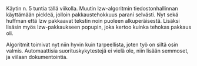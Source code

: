 Käytin n. 5 tuntia tällä viikolla. Muutin lzw-algoritmin tiedostonhallinnan käyttämään pickleä, jolloin pakkaustehokkuus parani selvästi. Nyt sekä huffman että lzw pakkaavat tekstin noin puoleen alkuperäisestä. Lisäksi lisäsin myös lzw-pakkaukseen popupin, joka kertoo kuinka tehokas pakkaus oli.

Algoritmit toimivat nyt niin hyvin kuin tarpeellista, joten työ on siltä osin valmis. Automaattisia suorituskykytestejä ei vielä ole, niin lisään semmoset, ja viilaan dokumentointia.
